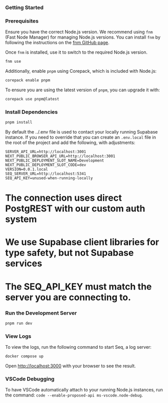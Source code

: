 ### Getting Started

### Prerequisites

Ensure you have the correct Node.js version. We recommend using `fnm` (Fast Node Manager) for managing Node.js versions. You can install `fnm` by following the instructions on the [fnm GitHub page](https://github.com/Schniz/fnm).

Once `fnm` is installed, use it to switch to the required Node.js version.

```bash
fnm use
```

Additionally, enable `pnpm` using Corepack, which is included with Node.js:

```bash
corepack enable pnpm
```
To ensure you are using the latest version of `pnpm`, you can upgrade it with:

```bash
corepack use pnpm@latest
```

### Install Dependencies

```bash
pnpm install
```

By default the ../.env file is used to contact your locally running
Supabase instance. If you need to override that you can create
an `.env.local` file in the root of the project and add the following,
with adjustments:

```env
SERVER_API_URL=http://localhost:3001
NEXT_PUBLIC_BROWSER_API_URL=http://localhost:3001
NEXT_PUBLIC_DEPLOYMENT_SLOT_NAME=Development
NEXT_PUBLIC_DEPLOYMENT_SLOT_CODE=dev
VERSION=0.0.1.local
SEQ_SERVER_URL=http://localhost:5341
SEQ_API_KEY=unused-when-running-locally
```

# The connection uses direct PostgREST with our custom auth system
# We use Supabase client libraries for type safety, but not Supabase services
# The SEQ_API_KEY must match the server you are connecting to.

### Run the Development Server

```bash
pnpm run dev
```

### View Logs

To view the logs, run the following command to start Seq, a log server:

```bash
docker compose up
```

Open [http://localhost:3000](http://localhost:3000) with your browser to see the result.

### VSCode Debugging

To have VSCode automatically attach to your running Node.js instances, run the command:
`code --enable-proposed-api ms-vscode.node-debug`.
